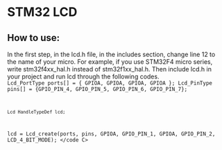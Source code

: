 # STM32 LCD
## How to use:
In the first step, in the lcd.h file, in the includes section, change line 12 to the name of your micro.
For example, if you use STM32F4 micro series, write stm32f4xx_hal.h instead of stm32f1xx_hal.h.
Then include lcd.h in your project and run lcd through the following codes.
<code C>
  Lcd_PortType ports[] = { GPIOA, GPIOA, GPIOA, GPIOA };
	Lcd_PinType pins[] = {GPIO_PIN_4, GPIO_PIN_5, GPIO_PIN_6, GPIO_PIN_7};
	
	Lcd_HandleTypeDef lcd;
  lcd = Lcd_create(ports, pins, GPIOA, GPIO_PIN_1, GPIOA, GPIO_PIN_2, LCD_4_BIT_MODE);
</code C>
